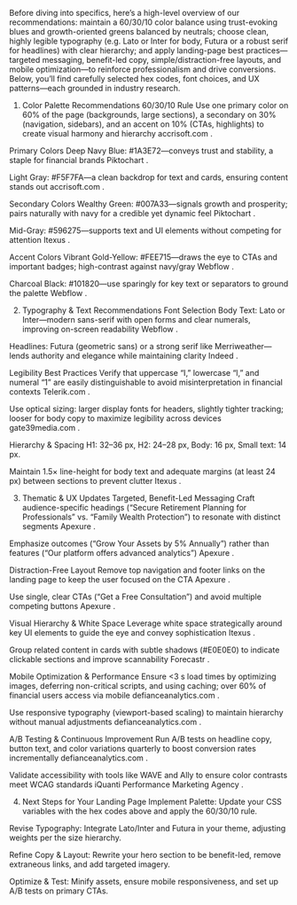 Before diving into specifics, here’s a high-level overview of our recommendations: maintain a 60/30/10 color balance using trust-evoking blues and growth-oriented greens balanced by neutrals; choose clean, highly legible typography (e.g. Lato or Inter for body, Futura or a robust serif for headlines) with clear hierarchy; and apply landing-page best practices—targeted messaging, benefit-led copy, simple/distraction-free layouts, and mobile optimization—to reinforce professionalism and drive conversions. Below, you’ll find carefully selected hex codes, font choices, and UX patterns—each grounded in industry research.

1. Color Palette Recommendations
   60/30/10 Rule
   Use one primary color on 60% of the page (backgrounds, large sections), a secondary on 30% (navigation, sidebars), and an accent on 10% (CTAs, highlights) to create visual harmony and hierarchy
   accrisoft.com
   .

Primary Colors
Deep Navy Blue: #1A3E72—conveys trust and stability, a staple for financial brands
Piktochart
.

Light Gray: #F5F7FA—a clean backdrop for text and cards, ensuring content stands out
accrisoft.com
.

Secondary Colors
Wealthy Green: #007A33—signals growth and prosperity; pairs naturally with navy for a credible yet dynamic feel
Piktochart
.

Mid-Gray: #596275—supports text and UI elements without competing for attention
Itexus
.

Accent Colors
Vibrant Gold-Yellow: #FEE715—draws the eye to CTAs and important badges; high-contrast against navy/gray
Webflow
.

Charcoal Black: #101820—use sparingly for key text or separators to ground the palette
Webflow
.

2. Typography & Text Recommendations
   Font Selection
   Body Text: Lato or Inter—modern sans-serif with open forms and clear numerals, improving on-screen readability
   Webflow
   .

Headlines: Futura (geometric sans) or a strong serif like Merriweather—lends authority and elegance while maintaining clarity
Indeed
.

Legibility Best Practices
Verify that uppercase “I,” lowercase “l,” and numeral “1” are easily distinguishable to avoid misinterpretation in financial contexts
Telerik.com
.

Use optical sizing: larger display fonts for headers, slightly tighter tracking; looser for body copy to maximize legibility across devices
gate39media.com
.

Hierarchy & Spacing
H1: 32–36 px, H2: 24–28 px, Body: 16 px, Small text: 14 px.

Maintain 1.5× line-height for body text and adequate margins (at least 24 px) between sections to prevent clutter
Itexus
.

3. Thematic & UX Updates
   Targeted, Benefit-Led Messaging
   Craft audience-specific headings (“Secure Retirement Planning for Professionals” vs. “Family Wealth Protection”) to resonate with distinct segments
   Apexure
   .

Emphasize outcomes (“Grow Your Assets by 5% Annually”) rather than features (“Our platform offers advanced analytics”)
Apexure
.

Distraction-Free Layout
Remove top navigation and footer links on the landing page to keep the user focused on the CTA
Apexure
.

Use single, clear CTAs (“Get a Free Consultation”) and avoid multiple competing buttons
Apexure
.

Visual Hierarchy & White Space
Leverage white space strategically around key UI elements to guide the eye and convey sophistication
Itexus
.

Group related content in cards with subtle shadows (#E0E0E0) to indicate clickable sections and improve scannability
Forecastr
.

Mobile Optimization & Performance
Ensure <3 s load times by optimizing images, deferring non-critical scripts, and using caching; over 60% of financial users access via mobile
defianceanalytics.com
.

Use responsive typography (viewport-based scaling) to maintain hierarchy without manual adjustments
defianceanalytics.com
.

A/B Testing & Continuous Improvement
Run A/B tests on headline copy, button text, and color variations quarterly to boost conversion rates incrementally
defianceanalytics.com
.

Validate accessibility with tools like WAVE and Ally to ensure color contrasts meet WCAG standards
iQuanti Performance Marketing Agency
.

4. Next Steps for Your Landing Page
   Implement Palette: Update your CSS variables with the hex codes above and apply the 60/30/10 rule.

Revise Typography: Integrate Lato/Inter and Futura in your theme, adjusting weights per the size hierarchy.

Refine Copy & Layout: Rewrite your hero section to be benefit-led, remove extraneous links, and add targeted imagery.

Optimize & Test: Minify assets, ensure mobile responsiveness, and set up A/B tests on primary CTAs.
